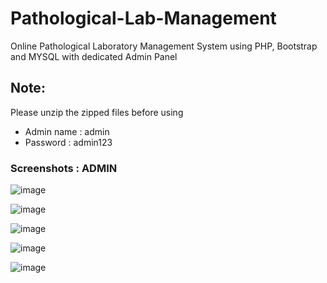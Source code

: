 # Pathological-Lab-Management
Online Pathological Laboratory Management System using PHP, Bootstrap and MYSQL with dedicated Admin Panel

## Note:
Please unzip the zipped files before using

- Admin name : admin
- Password : admin123


### Screenshots : ADMIN

![image](https://user-images.githubusercontent.com/64016811/210175568-6e5d7c21-68c4-46c7-b828-e7d0382c4537.png)

![image](https://user-images.githubusercontent.com/64016811/210175585-0fdbf22f-95b8-4804-9cbe-ec635cd02c09.png)

![image](https://user-images.githubusercontent.com/64016811/210175595-9cd1e4cf-b833-4f6b-bd4a-0005ab9b3475.png)

![image](https://user-images.githubusercontent.com/64016811/210175608-28da4a93-fca1-4c11-80e4-c410123a849b.png)

![image](https://user-images.githubusercontent.com/64016811/210175659-5a9d5d99-3b91-4417-9534-4ec945d3c70b.png)
